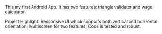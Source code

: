 This my first Android App. It has two features: triangle validator and
wage calculator.

Project Highlight: Responsive UI which supports both vertical and
horizontal orientation; Multiscreen for two features; Code is tested and
robust.
